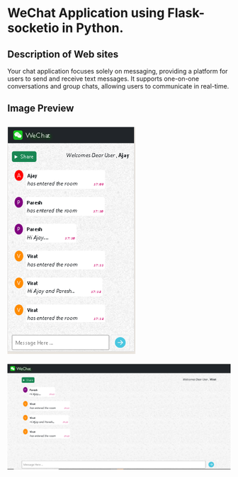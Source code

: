 
# WeChat Application using Flask-socketio in Python.

## Description of Web sites 

<p>Your chat application focuses solely on messaging, providing a platform for users to send and receive text messages. It supports one-on-one conversations and group chats, allowing users to communicate in real-time.</p>


## Image Preview 

![Mobile Preview](image.png)
---
![Laptop Preview](image-1.png)

